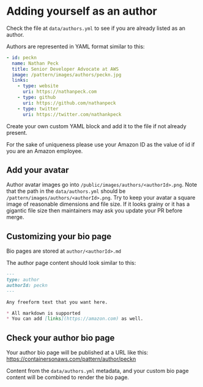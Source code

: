 # Adding yourself as an author

Check the file at `data/authors.yml` to see if you are already listed as an author.

Authors are represented in YAML format similar to this:

```yaml
- id: peckn
  name: Nathan Peck
  title: Senior Developer Advocate at AWS
  image: /pattern/images/authors/peckn.jpg
  links:
    - type: website
      uri: https://nathanpeck.com
    - type: github
      uri: https://github.com/nathanpeck
    - type: twitter
      uri: https://twitter.com/nathankpeck
```

Create your own custom YAML block and add it to the file if not already present.

For the sake of uniqueness please use your Amazon ID as the value of id if you are an Amazon employee.

## Add your avatar

Author avatar images go into `/public/images/authors/<authorId>.png`. Note that the path in the `data/authors.yml` should be `/pattern/images/authors/<authorId>.png`. Try to keep your avatar a square image of reasonable dimensions and file size. If it looks grainy or it has a gigantic file size then maintainers may ask you update your PR before merge.

## Customizing your bio page

Bio pages are stored at `author/<authorId>.md`

The author page content should look similar to this:

```markdown
---
type: author
authorId: peckn
---

Any freeform text that you want here.

* All markdown is supported
* You can add [links](https://amazon.com) as well.
```

## Check your author bio page

Your author bio page will be published at a URL like this: https://containersonaws.com/pattern/author/peckn

Content from the `data/authors.yml` metadata, and your custom bio page content will be combined to render the bio page.

